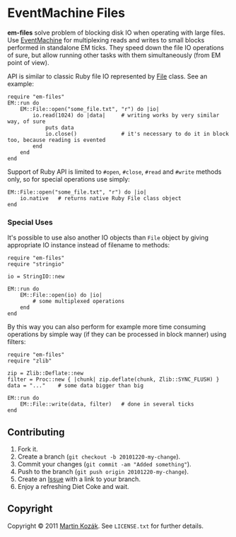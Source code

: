 EventMachine Files
==================

**em-files** solve problem of blocking disk IO when operating with 
large files. Use [EventMachine][4] for multiplexing reads and writes
to small blocks performed in standalone EM ticks. They speed down the
file IO operations of sure, but allow running other tasks with them 
simultaneously (from EM point of view).

API is similar to classic Ruby file IO represented by [File][1] class.
See an example:

    require "em-files"
    EM::run do
        EM::File::open("some_file.txt", "r") do |io|
            io.read(1024) do |data|     # writing works by very similar way, of sure
                puts data
                io.close()              # it's necessary to do it in block too, because reading is evented
            end
        end
    end
    
Support of Ruby API is limited to `#open`, `#close`, `#read` and `#write`
methods only, so for special operations use simply:

    EM::File::open("some_file.txt", "r") do |io|
        io.native   # returns native Ruby File class object
    end
    
### Special Uses

It's possible to use also another IO objects than `File` object by 
giving appropriate IO instance instead of filename to methods:

    require "em-files"
    require "stringio"
    
    io = StringIO::new
    
    EM::run do
        EM::File::open(io) do |io|
            # some multiplexed operations
        end
    end
    
By this way you can also perform for example more time consuming
operations by simple way (if they can be processed in block manner) 
using filters:

    require "em-files"
    require "zlib"

    zip = Zlib::Deflate::new
    filter = Proc::new { |chunk| zip.deflate(chunk, Zlib::SYNC_FLUSH) }
    data = "..."    # some data bigger than big
    
    EM::run do
        EM::File::write(data, filter)   # done in several ticks
    end

    
Contributing
------------

1. Fork it.
2. Create a branch (`git checkout -b 20101220-my-change`).
3. Commit your changes (`git commit -am "Added something"`).
4. Push to the branch (`git push origin 20101220-my-change`).
5. Create an [Issue][2] with a link to your branch.
6. Enjoy a refreshing Diet Coke and wait.

Copyright
---------

Copyright &copy; 2011 [Martin Kozák][3]. See `LICENSE.txt` for
further details.

[1]: http://www.ruby-doc.org/core/classes/File.html
[2]: http://github.com/martinkozak/em-files/issues
[3]: http://www.martinkozak.net/
[4]: http://rubyeventmachine.com/
